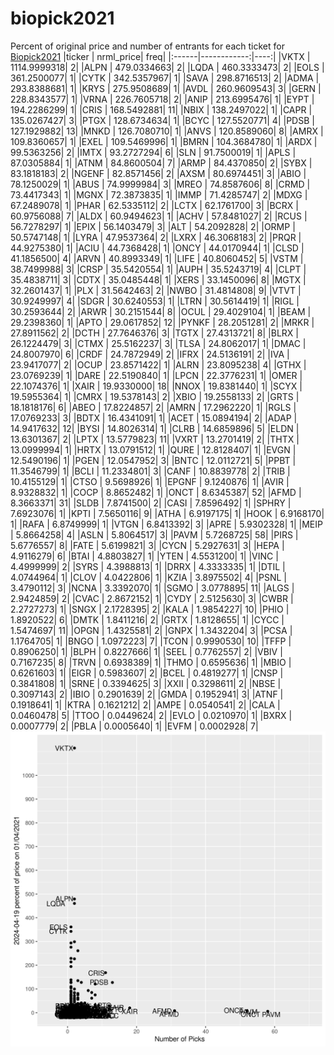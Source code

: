 # biopick2021
Percent of original price and number of entrants for each ticket for [Biopick2021](https://twitter.com/hashtag/Biopick2021)
|ticker |   nrml_price| freq|
|:------|------------:|----:|
|VKTX   | 1114.9999318|    2|
|ALPN   |  479.0334663|    2|
|LQDA   |  460.3333473|    2|
|EOLS   |  361.2500077|    1|
|CYTK   |  342.5357967|    1|
|SAVA   |  298.8716513|    2|
|ADMA   |  293.8388681|    1|
|KRYS   |  275.9508689|    1|
|AVDL   |  260.9609543|    3|
|GERN   |  228.8343577|    1|
|VRNA   |  226.7605718|    2|
|ANIP   |  213.6995476|    1|
|EYPT   |  194.2286299|    1|
|CRIS   |  168.5492881|   11|
|NBIX   |  138.2497022|    1|
|CAPR   |  135.0267427|    3|
|PTGX   |  128.6734634|    1|
|BCYC   |  127.5520771|    4|
|PDSB   |  127.1929882|   13|
|MNKD   |  126.7080710|    1|
|ANVS   |  120.8589060|    8|
|AMRX   |  109.8360657|    1|
|EXEL   |  109.5469996|    1|
|BMRN   |  104.3684780|    1|
|ARDX   |   99.5363256|    2|
|IMTX   |   93.2727294|    6|
|SLN    |   91.7500019|    1|
|APLS   |   87.0305884|    1|
|ATNM   |   84.8600504|    7|
|ARMP   |   84.4370850|    2|
|SYBX   |   83.1818183|    2|
|NGENF  |   82.8571456|    2|
|AXSM   |   80.6974451|    3|
|ABIO   |   78.1250029|    1|
|ABUS   |   74.9999984|    3|
|MREO   |   74.8587606|    8|
|CRMD   |   73.4417343|    1|
|MGNX   |   72.3873835|    1|
|IMMP   |   71.4285747|    2|
|MDXG   |   67.2489078|    1|
|PHAR   |   62.5335112|    2|
|LCTX   |   62.1761700|    3|
|BCRX   |   60.9756088|    7|
|ALDX   |   60.9494623|    1|
|ACHV   |   57.8481027|    2|
|RCUS   |   56.7278297|    1|
|EPIX   |   56.1403479|    3|
|ALT    |   54.2092828|    2|
|ORMP   |   50.5747148|    1|
|LYRA   |   47.9537364|    2|
|LXRX   |   46.3068183|    2|
|PRQR   |   44.9275380|    1|
|ACIU   |   44.7368428|    1|
|ONCY   |   44.0170944|    1|
|CLSD   |   41.1856500|    4|
|ARVN   |   40.8993349|    1|
|LIFE   |   40.8060452|    5|
|VSTM   |   38.7499988|    3|
|CRSP   |   35.5420554|    1|
|AUPH   |   35.5243719|    4|
|CLPT   |   35.4838711|    3|
|CDTX   |   35.0485448|    1|
|XERS   |   33.1450096|    8|
|MGTX   |   32.2601437|    1|
|PLX    |   31.5642463|    2|
|NWBO   |   31.4814808|    9|
|VTVT   |   30.9249997|    4|
|SDGR   |   30.6240553|    1|
|LTRN   |   30.5614419|    1|
|RIGL   |   30.2593644|    2|
|ARWR   |   30.2151544|    8|
|OCUL   |   29.4029104|    1|
|BEAM   |   29.2398360|    1|
|APTO   |   29.0617852|   12|
|PYNKF  |   28.2051281|    2|
|MRKR   |   27.8911562|    2|
|DCTH   |   27.7646376|    3|
|TGTX   |   27.4313721|    8|
|BLRX   |   26.1224479|    3|
|CTMX   |   25.5162237|    3|
|TLSA   |   24.8062017|    1|
|DMAC   |   24.8007970|    6|
|CRDF   |   24.7872949|    2|
|IFRX   |   24.5136191|    2|
|IVA    |   23.9417077|    2|
|OCUP   |   23.8571422|    1|
|ALRN   |   23.8095238|    4|
|GTHX   |   23.0769239|    1|
|DARE   |   22.5190840|    1|
|LPCN   |   22.3776231|    1|
|OMER   |   22.1074376|    1|
|XAIR   |   19.9330000|   18|
|NNOX   |   19.8381440|    1|
|SCYX   |   19.5955364|    1|
|CMRX   |   19.5378143|    2|
|XBIO   |   19.2558133|    2|
|GRTS   |   18.1818176|    6|
|ABEO   |   17.8224857|    2|
|AMRN   |   17.2962220|    1|
|RGLS   |   17.0769233|    3|
|BDTX   |   16.4341091|    1|
|ACET   |   15.0894194|    2|
|ADAP   |   14.9417632|   12|
|BYSI   |   14.8026314|    1|
|CLRB   |   14.6859896|    5|
|ELDN   |   13.6301367|    2|
|LPTX   |   13.5779823|   11|
|VXRT   |   13.2701419|    2|
|THTX   |   13.0999994|    1|
|HRTX   |   13.0791512|    1|
|QURE   |   12.8128407|    1|
|EVGN   |   12.5490196|    1|
|PGEN   |   12.0547952|    3|
|BNTC   |   12.0112721|    5|
|PPBT   |   11.3546799|    1|
|BCLI   |   11.2334801|    3|
|CANF   |   10.8839778|    2|
|TRIB   |   10.4155129|    1|
|CTSO   |    9.5698926|    1|
|EPGNF  |    9.1240876|    1|
|AVIR   |    8.9328832|    1|
|COCP   |    8.8652482|    1|
|ONCT   |    8.6345387|   52|
|AFMD   |    8.3663371|   31|
|SLDB   |    7.8741500|    2|
|CASI   |    7.8596492|    1|
|SPHRY  |    7.6923076|    1|
|KPTI   |    7.5650116|    9|
|ATHA   |    6.9197175|    1|
|HOOK   |    6.9168170|    1|
|RAFA   |    6.8749999|    1|
|VTGN   |    6.8413392|    3|
|APRE   |    5.9302328|    1|
|MEIP   |    5.8664258|    4|
|ASLN   |    5.8064517|    3|
|PAVM   |    5.7268725|   58|
|PIRS   |    5.6776557|    8|
|FATE   |    5.6199821|    3|
|CYCN   |    5.2927631|    3|
|HEPA   |    4.9116279|    6|
|BTAI   |    4.8803827|    1|
|YTEN   |    4.5531200|    1|
|VINC   |    4.4999999|    2|
|SYRS   |    4.3988813|    1|
|DRRX   |    4.3333335|    1|
|DTIL   |    4.0744964|    1|
|CLOV   |    4.0422806|    1|
|KZIA   |    3.8975502|    4|
|PSNL   |    3.4790112|    3|
|NCNA   |    3.3392070|    1|
|SGMO   |    3.0778895|   11|
|ALGS   |    2.9424859|    2|
|CVAC   |    2.8672152|    1|
|CYDY   |    2.5125630|    3|
|CWBR   |    2.2727273|    1|
|SNGX   |    2.1728395|    2|
|KALA   |    1.9854227|   10|
|PHIO   |    1.8920522|    6|
|DMTK   |    1.8411216|    2|
|GRTX   |    1.8128655|    1|
|CYCC   |    1.5474697|   11|
|OPGN   |    1.4325581|    2|
|GNPX   |    1.3432204|    3|
|PCSA   |    1.1764705|    1|
|BNGO   |    1.0972223|    7|
|TCON   |    0.9990530|   10|
|TFFP   |    0.8906250|    1|
|BLPH   |    0.8227666|    1|
|SEEL   |    0.7762557|    2|
|VBIV   |    0.7167235|    8|
|TRVN   |    0.6938389|    1|
|THMO   |    0.6595636|    1|
|MBIO   |    0.6261603|    1|
|EIGR   |    0.5983607|    2|
|BCEL   |    0.4819277|    1|
|CNSP   |    0.3841808|    1|
|SRNE   |    0.3394625|    3|
|XXII   |    0.3298611|    2|
|NBSE   |    0.3097143|    2|
|IBIO   |    0.2901639|    2|
|GMDA   |    0.1952941|    3|
|ATNF   |    0.1918641|    1|
|KTRA   |    0.1621212|    2|
|AMPE   |    0.0540541|    2|
|CALA   |    0.0460478|    5|
|TTOO   |    0.0449624|    2|
|EVLO   |    0.0210970|    1|
|BXRX   |    0.0007779|    2|
|PBLA   |    0.0005640|    1|
|EVFM   |    0.0002928|    7|
![retvspicks](biopicks.png?raw=true)
